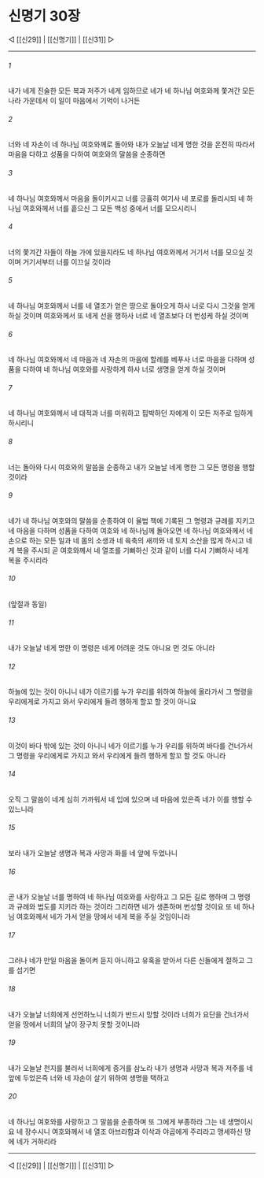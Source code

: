 # 신명기 30장

◁ [[신29]] | [[신명기]] | [[신31]] ▷
***

###### 1
내가 네게 진술한 모든 복과 저주가 네게 임하므로 네가 네 하나님 여호와께 쫓겨간 모든 나라 가운데서 이 일이 마음에서 기억이 나거든

###### 2
너와 네 자손이 네 하나님 여호와께로 돌아와 내가 오늘날 네게 명한 것을 온전히 따라서 마음을 다하고 성품을 다하여 여호와의 말씀을 순종하면

###### 3
네 하나님 여호와께서 마음을 돌이키시고 너를 긍휼히 여기사 네 포로를 돌리시되 네 하나님 여호와께서 너를 흩으신 그 모든 백성 중에서 너를 모으시리니

###### 4
너의 쫓겨간 자들이 하늘 가에 있을지라도 네 하나님 여호와께서 거기서 너를 모으실 것이며 거기서부터 너를 이끄실 것이라

###### 5
네 하나님 여호와께서 너를 네 열조가 얻은 땅으로 돌아오게 하사 너로 다시 그것을 얻게 하실 것이며 여호와께서 또 네게 선을 행하사 너로 네 열조보다 더 번성케 하실 것이며

###### 6
네 하나님 여호와께서 네 마음과 네 자손의 마음에 할례를 베푸사 너로 마음을 다하며 성품을 다하여 네 하나님 여호와를 사랑하게 하사 너로 생명을 얻게 하실 것이며

###### 7
네 하나님 여호와께서 네 대적과 너를 미워하고 핍박하던 자에게 이 모든 저주로 임하게 하시리니

###### 8
너는 돌아와 다시 여호와의 말씀을 순종하고 내가 오늘날 네게 명한 그 모든 명령을 행할 것이라

###### 9
네가 네 하나님 여호와의 말씀을 순종하여 이 율법 책에 기록된 그 명령과 규례를 지키고 네 마음을 다하며 성품을 다하여 여호와 네 하나님께 돌아오면 네 하나님 여호와께서 네 손으로 하는 모든 일과 네 몸의 소생과 네 육축의 새끼와 네 토지 소산을 많게 하시고 네게 복을 주시되 곧 여호와께서 네 열조를 기뻐하신 것과 같이 너를 다시 기뻐하사 네게 복을 주시리라

###### 10
(앞절과 동일)

###### 11
내가 오늘날 네게 명한 이 명령은 네게 어려운 것도 아니요 먼 것도 아니라

###### 12
하늘에 있는 것이 아니니 네가 이르기를 누가 우리를 위하여 하늘에 올라가서 그 명령을 우리에게로 가지고 와서 우리에게 들려 행하게 할꼬 할 것이 아니요

###### 13
이것이 바다 밖에 있는 것이 아니니 네가 이르기를 누가 우리를 위하여 바다를 건너가서 그 명령을 우리에게로 가지고 와서 우리에게 들려 행하게 할꼬 할 것도 아니라

###### 14
오직 그 말씀이 네게 심히 가까워서 네 입에 있으며 네 마음에 있은즉 네가 이를 행할 수 있느니라

###### 15
보라 내가 오늘날 생명과 복과 사망과 화를 네 앞에 두었나니

###### 16
곧 내가 오늘날 너를 명하여 네 하나님 여호와를 사랑하고 그 모든 길로 행하며 그 명령과 규례와 법도를 지키라 하는 것이라 그리하면 네가 생존하며 번성할 것이요 또 네 하나님 여호와께서 네가 가서 얻을 땅에서 네게 복을 주실 것임이니라

###### 17
그러나 네가 만일 마음을 돌이켜 듣지 아니하고 유혹을 받아서 다른 신들에게 절하고 그를 섬기면

###### 18
내가 오늘날 너희에게 선언하노니 너희가 반드시 망할 것이라 너희가 요단을 건너가서 얻을 땅에서 너희의 날이 장구치 못할 것이니라

###### 19
내가 오늘날 천지를 불러서 너희에게 증거를 삼노라 내가 생명과 사망과 복과 저주를 네 앞에 두었은즉 너와 네 자손이 살기 위하여 생명을 택하고

###### 20
네 하나님 여호와를 사랑하고 그 말씀을 순종하며 또 그에게 부종하라 그는 네 생명이시요 네 장수시니 여호와께서 네 열조 아브라함과 이삭과 야곱에게 주리라고 맹세하신 땅에 네가 거하리라

***
◁ [[신29]] | [[신명기]] | [[신31]] ▷